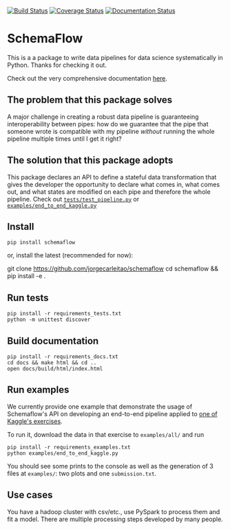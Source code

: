 [![Build Status](https://travis-ci.org/jorgecarleitao/schemaflow.svg?branch=master)](https://travis-ci.org/jorgecarleitao/schemaflow)
[![Coverage Status](https://coveralls.io/repos/github/jorgecarleitao/schemaflow/badge.svg)](https://coveralls.io/github/jorgecarleitao/schemaflow)
[![Documentation Status](https://readthedocs.org/projects/schemaflow/badge/?version=latest)](https://schemaflow.readthedocs.io/en/latest/?badge=latest)

# SchemaFlow

This is a a package to write data pipelines for data science systematically in Python.
Thanks for checking it out.

Check out the very comprehensive documentation [here](https://schemaflow.readthedocs.io/en/latest/).

## The problem that this package solves

A major challenge in creating a robust data pipeline is guaranteeing interoperability between
pipes: how do we guarantee that the pipe that someone wrote is compatible
with my pipeline *without* running the whole pipeline multiple times until I get it right?

## The solution that this package adopts
 
This package declares an API to define a stateful data transformation that gives 
the developer the opportunity to declare what comes in, what comes out, and what states are modified
on each pipe and therefore the whole pipeline. Check out 
[`tests/test_pipeline.py`](https://github.com/jorgecarleitao/schemaflow/blob/master/tests/test_pipeline.py) or 
[`examples/end_to_end_kaggle.py`](https://github.com/jorgecarleitao/schemaflow/blob/master/examples/end_to_end_kaggle.py)

## Install 

    pip install schemaflow

or, install the latest (recommended for now):

   git clone https://github.com/jorgecarleitao/schemaflow
   cd schemaflow && pip install -e .

## Run tests

    pip install -r requirements_tests.txt
    python -m unittest discover

## Build documentation

    pip install -r requirements_docs.txt
    cd docs && make html && cd ..
    open docs/build/html/index.html

## Run examples

We currently provide one example that demonstrate the usage of Schemaflow's API
on developing an end-to-end pipeline applied to 
[one of Kaggle's exercises](https://www.kaggle.com/c/house-prices-advanced-regression-techniques).

To run it, download the data in that exercise to `examples/all/` and run

    pip install -r requirements_examples.txt
    python examples/end_to_end_kaggle.py

You should see some prints to the console as well as the generation of 3 files at 
`examples/`: two plots and one `submission.txt`.

## Use cases

You have a hadoop cluster with csv/etc., use PySpark to process them
and fit a model. There are multiple processing steps developed by many people.
